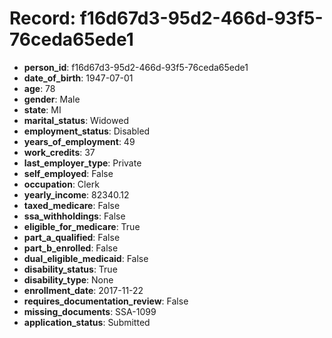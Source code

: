 # Record: f16d67d3-95d2-466d-93f5-76ceda65ede1

- **person_id**: f16d67d3-95d2-466d-93f5-76ceda65ede1
- **date_of_birth**: 1947-07-01
- **age**: 78
- **gender**: Male
- **state**: MI
- **marital_status**: Widowed
- **employment_status**: Disabled
- **years_of_employment**: 49
- **work_credits**: 37
- **last_employer_type**: Private
- **self_employed**: False
- **occupation**: Clerk
- **yearly_income**: 82340.12
- **taxed_medicare**: False
- **ssa_withholdings**: False
- **eligible_for_medicare**: True
- **part_a_qualified**: False
- **part_b_enrolled**: False
- **dual_eligible_medicaid**: False
- **disability_status**: True
- **disability_type**: None
- **enrollment_date**: 2017-11-22
- **requires_documentation_review**: False
- **missing_documents**: SSA-1099
- **application_status**: Submitted